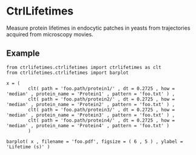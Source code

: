 # CtrlLifetimes

Measure protein lifetimes in endocytic patches in yeasts from trajectories acquired from microscopy movies.

## Example

	from ctrlifetimes.ctrlifetimes import ctrlifetimes as clt
	from ctrlifetimes.ctrlifetimes import barplot 
	
	x = ( 
			clt( path = 'foo.path/protein1/' , dt = 0.2725 , how = 'median' , protein_name = 'Protein1' , pattern = 'foo.txt' ) ,
			clt( path = 'foo.path/protein2/' , dt = 0.2725 , how = 'median' , protein_name = 'Protein2' , pattern = 'foo.txt' ) ,
			clt( path = 'foo.path/protein3/' , dt = 0.2725 , how = 'median' , protein_name = 'Protein3' , pattern = 'foo.txt' ) ,
			clt( path = 'foo.path/protein4/' , dt = 0.2725 , how = 'median' , protein_name = 'Protein4' , pattern = 'foo.txt' ) 
			)
	
	barplot( x , filename = 'foo.pdf', figsize = ( 6 , 5 ) , ylabel = 'Lifetime (s)' )
